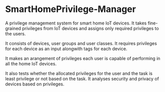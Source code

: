 # SmartHomePrivilege-Manager
A privilege management system for smart home IoT devices. It takes fine-grained privileges from IoT devices and assigns only required privileges to the users.

It consists of devices, user groups and user classes. 
It requires privileges for each device as an input alongwith tags for each device.

It makes an arangement of privileges each user is capable of performing in all the home IoT devices.

It also tests whether the allocated privileges for the user and the task is least privilege or not based on the task.
It analyses security and privacy of devices based on privileges.
